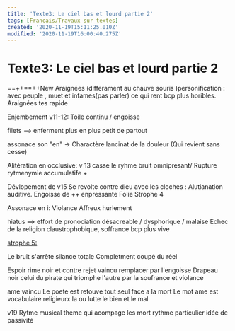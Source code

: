 ```yaml
---
title: 'Texte3: Le ciel bas et lourd partie 2'
tags: [Francais/Travaux sur textes]
created: '2020-11-19T15:11:25.010Z'
modified: '2020-11-19T16:00:40.275Z'
---
```


# Texte3: Le ciel bas et lourd partie 2
==++==++New
Araignées (differament au chauve souris )personification : avec peuple ,  muet et infames(pas parler) ce qui rent bcp plus horibles.
Araignées tes rapide 

Enjembement v11-12: Toile continu / engoisse 

filets --> enferment plus en plus petit de partout

assonace son "en" -> Charactère lancinat de la douleur (Qui revient sans cesse)

Alitération en occlusive: v 13 casse le ryhme bruit omnipresant/ Rupture rytmenymie accumulatife + 

Dévlopement de v15
Se revolte contre dieu avec les cloches :
Alutianation auditive. 
Engoisse de ++ enpressante
Folie Strophe 4


Assonace en i: Violance 
Affreux hurlement 

hiatus ==> effort de pronociation désacreable / dysphorique / malaise 
Echec de la religion 
claustrophobique,
soffrance bcp plus vive


<u>strophe 5:</u>

Le bruit s'arrête silance totale
Completment coupé du réel

Espoir rime noir et contre rejet vaincu remplacer par l'engoisse
Drapeau noir celui du pirate qui triomphe l'autre par la soufrance et violance

ame vaincu
Le poete est retouve tout seul face a la mort
Le mot ame est vocabulaire religieurx la ou lutte le bien et le mal 

v19 Rytme musical theme qui acompage les mort rythme particulier idée de passivité 


